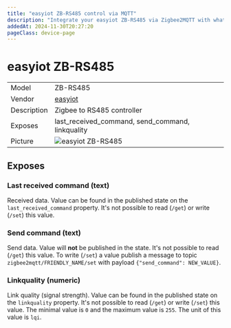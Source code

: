 ```yaml
---
title: "easyiot ZB-RS485 control via MQTT"
description: "Integrate your easyiot ZB-RS485 via Zigbee2MQTT with whatever smart home infrastructure you are using without the vendor's bridge or gateway."
addedAt: 2024-11-30T20:27:20
pageClass: device-page
---
```


<!-- !!!! -->
<!-- ATTENTION: This file is auto-generated through docgen! -->
<!-- You can only edit the "Notes"-Section between the two comment lines "Notes BEGIN" and "Notes END". -->
<!-- Do not use h1 or h2 heading within "## Notes"-Section. -->
<!-- !!!! -->

# easyiot ZB-RS485

|     |     |
|-----|-----|
| Model | ZB-RS485  |
| Vendor  | [easyiot](/supported-devices/#v=easyiot)  |
| Description | Zigbee to RS485 controller |
| Exposes | last_received_command, send_command, linkquality |
| Picture | ![easyiot ZB-RS485](https://www.zigbee2mqtt.io/images/devices/ZB-RS485.png) |


<!-- Notes BEGIN: You can edit here. Add "## Notes" headline if not already present. -->


<!-- Notes END: Do not edit below this line -->




## Exposes

### Last received command (text)
Received data.
Value can be found in the published state on the `last_received_command` property.
It's not possible to read (`/get`) or write (`/set`) this value.

### Send command (text)
Send data.
Value will **not** be published in the state.
It's not possible to read (`/get`) this value.
To write (`/set`) a value publish a message to topic `zigbee2mqtt/FRIENDLY_NAME/set` with payload `{"send_command": NEW_VALUE}`.

### Linkquality (numeric)
Link quality (signal strength).
Value can be found in the published state on the `linkquality` property.
It's not possible to read (`/get`) or write (`/set`) this value.
The minimal value is `0` and the maximum value is `255`.
The unit of this value is `lqi`.


